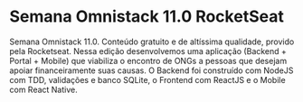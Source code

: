 # Semana Omnistack 11.0 RocketSeat

<p>Semana Omnistack 11.0. Conteúdo gratuito e de altíssima qualidade, provido pela Rocketseat. Nessa edição desenvolvemos uma aplicação (Backend + Portal + Mobile) que viabiliza o encontro de ONGs a pessoas que desejam apoiar financeiramente suas causas. O Backend foi construído com NodeJS com TDD, validações e banco SQLite, o Frontend com ReactJS e o Mobile com React Native.<p/>
